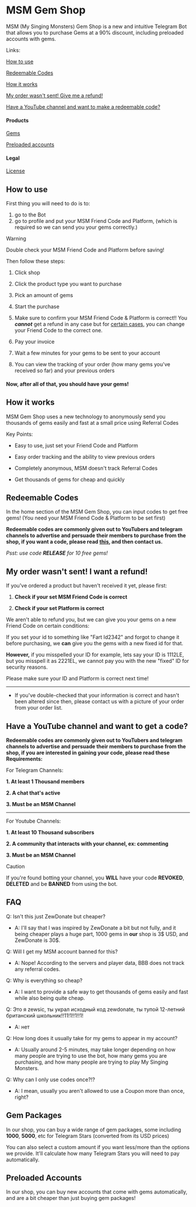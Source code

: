 # MSM Gem Shop
MSM (My Singing Monsters) Gem Shop is a new and intuitive Telegram Bot that allows you to purchase Gems at a 90% discount, including preloaded accounts with gems.

Links:

[How to use](#how-to-use)

[Redeemable Codes](#redeemable-codes)

[How it works](#how-it-works)

[My order wasn't sent! Give me a refund!](#my-order-wasnt-sent-i-want-a-refund)

[Have a YouTube channel and want to make a redeemable code?](#have-a-youtube-channel-and-want-to-get-a-code)

#### Products
[Gems](#gem-packages)

[Preloaded accounts](#preloaded-accounts)

#### Legal

[License](https://github.com/riotschoolacc/MSM-Gem-Shop/blob/main/LICENSE)

How to use
------
First thing you will need to do is to:
1. go to the Bot
2. go to profile and put your MSM Friend Code and Platform, (which is required so we can send you your gems correctly.)

> [!WARNING]
> Double check your MSM Friend Code and Platform before saving!

Then follow these steps:
1. Click shop

3. Click the product type you want to purchase
   
5. Pick an amount of gems
   
6. Start the purchase
   
7. Make sure to confirm your MSM Friend Code & Platform is correct!! You ***cannot*** get a refund in any case but for [certain cases](#my-order-wasnt-sent-i-want-a-refund), you can change your Friend Code to the correct one.

8. Pay your invoice

10. Wait a few minutes for your gems to be sent to your account
   
12. You can view the tracking of your order (how many gems you've received so far) and your previous orders

#### Now, after all of that, you should have your gems!

How it works
------
MSM Gem Shop uses a new technology to anonymously send you thousands of gems easily and fast at a small price using Referral Codes

Key Points:
* Easy to use, just set your Friend Code and Platform

* Easy order tracking and the ability to view previous orders

* Completely anonymous, MSM doesn't track Referral Codes

* Get thousands of gems for cheap and quickly

Redeemable Codes
------
In the home section of the MSM Gem Shop, you can input codes to get free gems! (You need your MSM Friend Code & Platform to be set first)

**Redeemable codes are commonly given out to YouTubers and telegram channels to advertise and persuade their members to purchase from the shop, if you want a code, please read [this](#become-a-partner-and-get-a-code), and then contact us.**

*Psst: use code **RELEASE** for 10 free gems!*

My order wasn't sent! I want a refund!
------
If you've ordered a product but haven't received it yet, please first:
1. **Check if your set MSM Friend Code is correct**
   
3. **Check if your set Platform is correct**

We aren't able to refund you, but we can give you your gems on a new Friend Code on certain conditions:

If you set your id to something like "Fart Id2342" and forgot to change it before purchasing, we **can** give you the gems with a new fixed id for that.

**However,** if you misspelled your ID for example, lets say your ID is 1112LE, but you misspell it as 2221EL, we cannot pay you with the new "fixed" ID for security reasons.

Please make sure your ID and Platform is correct next time!

------

* If you've double-checked that your information is correct and hasn't been altered since then, please contact us with a picture of your order from your order list. 

Have a YouTube channel and want to get a code?
------

**Redeemable codes are commonly given out to YouTubers and telegram channels to advertise and persuade their members to purchase from the shop, if you are interested in gaining your code, please read these Requirements:**

For Telegram Channels:

**1. At least 1 Thousand members**

**2. A chat that's active**

**3. Must be an MSM Channel**

-----

For Youtube Channels:

**1. At least 10 Thousand subscribers**

**2. A community that interacts with your channel, ex: commenting**

**3. Must be an MSM Channel**

> [!CAUTION]
> If you're found botting your channel, you **WILL** have your code **REVOKED**, **DELETED** and be **BANNED** from using the bot.

FAQ
------
Q: Isn't this just ZewDonate but cheaper?
   * A: I'll say that I was inspired by ZewDonate a bit but not fully, and it being cheaper plays a huge part, 1000 gems in **our** shop is 3$ USD, and ZewDonate is 30$.

Q: Will I get my MSM account banned for this?
   * A: Nope! According to the servers and player data, BBB does not track any referral codes.

Q: Why is everything so cheap?
   * A: I want to provide a safe way to get thousands of gems easily and fast while also being quite cheap.

Q: Это я zewsic, ты украл исходный код zewdonate, ты тупой 12-летний британский школьник!!11!1!!1!!1!
   * A: нет

Q: How long does it usually take for my gems to appear in my account?
   * A: Usually around 2-5 minutes, may take longer depending on how many people are trying to use the bot, how many gems you are purchasing, and how many people are trying to play My Singing Monsters.

Q: Why can I only use codes once?!?
   * A: I mean, usually you aren't allowed to use a Coupon more than once, right?

Gem Packages
------

In our shop, you can buy a wide range of gem packages, some including **1000**, **5000**, etc for Telegram Stars (converted from its USD prices)

You can also select a custom amount if you want less/more than the options we provide. It'll calculate how many Telegram Stars you will need to pay automatically.

Preloaded Accounts
------
In our shop, you can buy new accounts that come with gems automatically, and are a bit cheaper than just buying gem packages!
